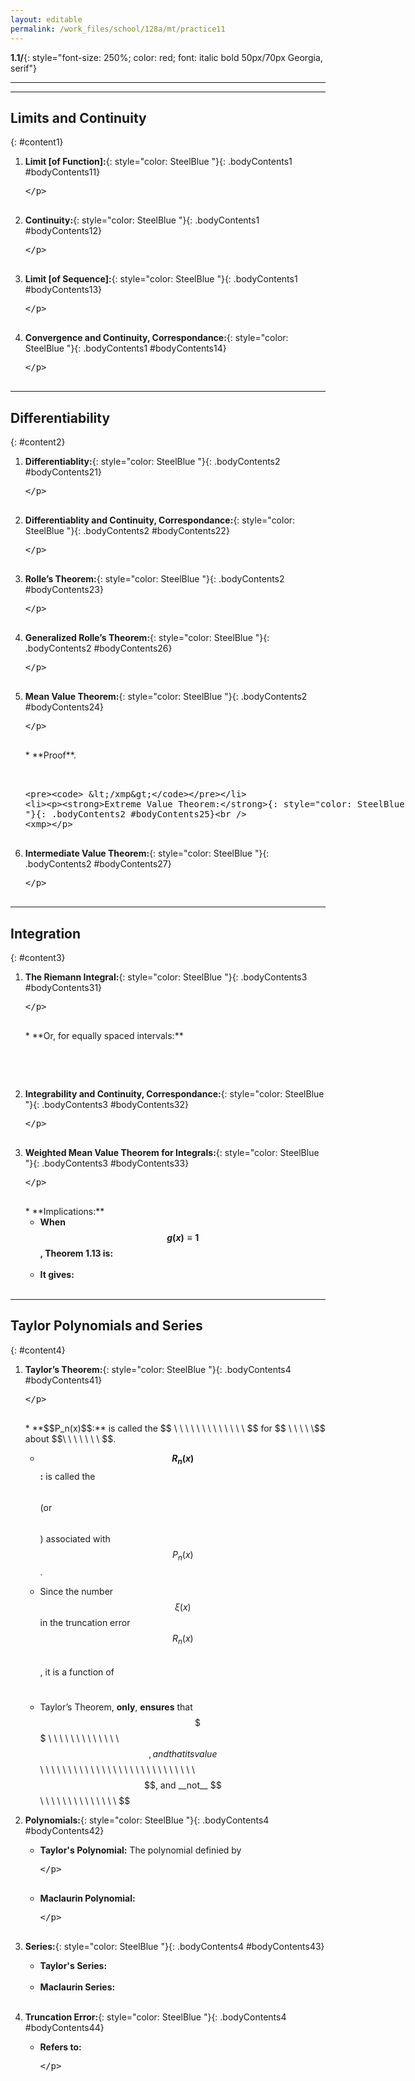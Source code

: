 ```yaml
---
layout: editable
permalink: /work_files/school/128a/mt/practice11
---
```


**1.1/**{: style="font-size: 250%; color: red; font: italic bold 50px/70px Georgia, serif"}  

____________________
***

## Limits and Continuity
{: #content1}

1. **Limit [of Function]:**{: style="color: SteelBlue  "}{: .bodyContents1 #bodyContents11}  
    <xmp>

    </xmp>

2. **Continuity:**{: style="color: SteelBlue  "}{: .bodyContents1 #bodyContents12}  
    <xmp>

    </xmp>

3. **Limit [of Sequence]:**{: style="color: SteelBlue  "}{: .bodyContents1 #bodyContents13}  
    <xmp>

    </xmp>

4. **Convergence and Continuity, Correspondance:**{: style="color: SteelBlue  "}{: .bodyContents1 #bodyContents14}  
    <xmp>

    </xmp>

***

## Differentiability
{: #content2}

1. **Differentiablity:**{: style="color: SteelBlue  "}{: .bodyContents2 #bodyContents21}  
    <xmp>

    </xmp>
2. **Differentiablity and Continuity, Correspondance:**{: style="color: SteelBlue  "}{: .bodyContents2 #bodyContents22}  
    <xmp>

    </xmp>
3. **Rolle’s Theorem:**{: style="color: SteelBlue  "}{: .bodyContents2 #bodyContents23}  
    <xmp>

    </xmp>
6. **Generalized Rolle’s Theorem:**{: style="color: SteelBlue  "}{: .bodyContents2 #bodyContents26}  
    <xmp>

    </xmp>
4. **Mean Value Theorem:**{: style="color: SteelBlue  "}{: .bodyContents2 #bodyContents24}
    <xmp>

    </xmp>
    * **Proof**.  
        <xmp>


        </xmp>


5. **Extreme Value Theorem:**{: style="color: SteelBlue  "}{: .bodyContents2 #bodyContents25}  
    <xmp>

    </xmp>

7. **Intermediate Value Theorem:**{: style="color: SteelBlue  "}{: .bodyContents2 #bodyContents27}  
    <xmp>

    </xmp>

***

## Integration
{: #content3}

1. **The Riemann Integral:**{: style="color: SteelBlue  "}{: .bodyContents3 #bodyContents31}  
    <xmp>

    </xmp>    
    * **Or, for equally spaced intervals:**  
    <xmp>

    </xmp>

2. **Integrability and Continuity, Correspondance:**{: style="color: SteelBlue  "}{: .bodyContents3 #bodyContents32}  
    <xmp>

    </xmp>

3. **Weighted Mean Value Theorem for Integrals:**{: style="color: SteelBlue  "}{: .bodyContents3 #bodyContents33}  
    <xmp>

    </xmp>
    * **Implications:**
    <br>  

    * **When $$g(x) ≡ 1$$, Theorem 1.13 is:** 
    <br>  

    * **It gives:** 
    <br>  

***

## Taylor Polynomials and Series
{: #content4}

1. **Taylor’s Theorem:**{: style="color: SteelBlue  "}{: .bodyContents4 #bodyContents41}  
    <xmp>

    </xmp>
    * **$$P_n(x)$$:** is called the $$ \ \ \ \ \ \ \ \  \ \ \ \ \ $$ for $$ \ \ \  \ \$$ about $$\ \ \ \ \ \ \ $$.  

    * **$$R_n(x)$$:** is called the $$ \ \ \ \ \ \ \ \  \ \ \ \ \ $$ (or $$ \ \ \ \ \ \ \ \ \ \ \ \ \  \ \ \ \ \ $$) associated with $$P_n(x)$$. 

    * Since the number $$ξ(x)$$ in the truncation error $$R_n(x)$$ $$ \ \ \ \ \ \ \ \  \ \ \ \ \  \ \ \ \ \ \ \ \  \ \ \ \ \ $$, it is a function of $$ \ \ \ \ \ \ \ \  \ \ \ \ \ \ \ \ \ \ \ \ \  \ \ \ \ \ $$

    * Taylor’s Theorem, __only__, **ensures** that $$ \ \ \ \ \ \ \ \ \ \ \ \ \$$$$ \ \ \ \ \ \ \ \  \ \ \ \ \ $$, and that its value $$ \ \ \ \ \ \ \ \ \  \ \ \ \ \ \ \ \ \ \ \ \ \ \ \ \ \ \ \ $$,  and __not__ $$ \ \ \ \ \ \ \ \ \ \ \ \ \ \ $$

2. **Polynomials:**{: style="color: SteelBlue  "}{: .bodyContents4 #bodyContents42}  
    * **Taylor's Polynomial:** The polynomial definied by  
        <xmp>

        </xmp>
    * **Maclaurin Polynomial:**  
        <xmp>

        </xmp>  

3. **Series:**{: style="color: SteelBlue  "}{: .bodyContents4 #bodyContents43}  
    * **Taylor's Series:** 
    <br>  

    * **Maclaurin Series:** 
    <br>  

4. **Truncation Error:**{: style="color: SteelBlue  "}{: .bodyContents4 #bodyContents44}
    * **Refers to:**  
        <xmp>

        </xmp>